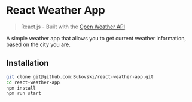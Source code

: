 # React Weather App

> React.js - Built with the [Open Weather API](https://openweathermap.org/api)

A simple weather app that allows you to get current weather information, based on the city you are.

## Installation

```sh
git clone git@github.com:Bukovski/react-weather-app.git
cd react-weather-app
npm install
npm run start
```

